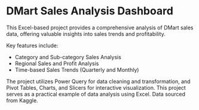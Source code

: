 # DMart Sales Analysis Dashboard

This Excel-based project provides a comprehensive analysis of DMart sales data, offering valuable insights into sales trends and profitability.

Key features include:
- Category and Sub-category Sales Analysis
- Regional Sales and Profit Analysis
- Time-based Sales Trends (Quarterly and Monthly)

The project utilizes Power Query for data cleaning and transformation, and Pivot Tables, Charts, and Slicers for interactive visualization.
This project serves as a practical example of data analysis using Excel. Data sourced from Kaggle.
